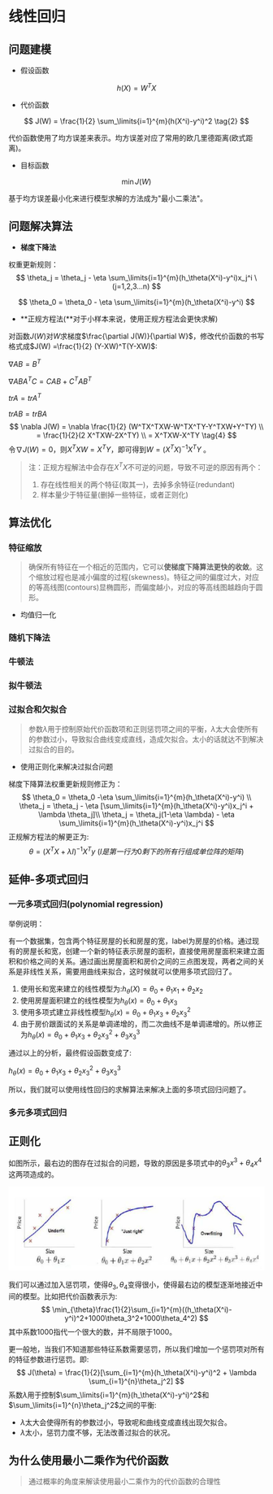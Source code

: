 # 线性回归

## 问题建模

- 假设函数

$$
h(X) = W^TX \tag{1}
$$

- 代价函数

$$
J(W) = \frac{1}{2} \sum_\limits{i=1}^{m}(h(X^i)-y^i)^2 \tag{2}
$$

代价函数使用了均方误差来表示。均方误差对应了常用的欧几里德距离(欧式距离)。

- 目标函数

$$
\min J(W) \tag{3}
$$

基于均方误差最小化来进行模型求解的方法成为"最小二乘法"。

## 问题解决算法

- **梯度下降法**

权重更新规则：
$$
\theta_j = \theta_j - \eta \sum_\limits{i=1}^{m}(h_\theta(X^i)-y^i)x_j^i \ (j=1,2,3...n)
$$

$$
\theta_0 = \theta_0 - \eta \sum_\limits{i=1}^{m}(h_\theta(X^i)-y^i)
$$

- **正规方程法(**对于小样本来说，使用正规方程法会更快求解)

对函数$J(W)$对$W$求梯度$\frac{\partial J(W)}{\partial W}$，修改代价函数的书写格式成$J(W) =\frac{1}{2} (Y-XW)^T(Y-XW)$:

$\nabla AB = B^T$

$\nabla ABA^TC = CAB+C^TAB^T$

$tr A = tr A^T$

$tr AB = tr BA$
$$
\nabla J(W) = \nabla \frac{1}{2} (W^TX^TXW-W^TX^TY-Y^TXW+Y^TY) \\
= \frac{1}{2}(2 X^TXW-2X^TY) \\
= X^TXW-X^TY \tag{4}
$$
令$\nabla J(W) = 0$，则$X^TXW = X^TY$，即可得到$W = (X^TX)^{-1}X^TY$ 。

> 注：正规方程解法中会存在$X^TX$不可逆的问题，导致不可逆的原因有两个：
>
> 1. 存在线性相关的两个特征(取其一)，去掉多余特征(redundant)
> 2. 样本量少于特征量(删掉一些特征，或者正则化)

## 算法优化

### 特征缩放

> 确保所有特征在一个相近的范围内，它可以**使梯度下降算法更快的收敛**。这个缩放过程也是减小偏度的过程(skewness)。特征之间的偏度过大，对应的等高线图(contours)显椭圆形，而偏度越小，对应的等高线图越趋向于圆形。

- 均值归一化

### 随机下降法

### 牛顿法

### 拟牛顿法

### 过拟合和欠拟合

> 参数$\lambda$用于控制原始代价函数项和正则惩罚项之间的平衡，$\lambda$太大会使所有的参数过小，导致拟合曲线变成直线，造成欠拟合。太小的话就达不到解决过拟合的目的。

- 使用正则化来解决过拟合问题

梯度下降算法权重更新规则修正为：
$$
\theta_0 = \theta_0 -\eta \sum_\limits{i=1}^{m}(h_\theta(X^i)-y^i) \\
\theta_j = \theta_j - \eta [\sum_\limits{i=1}^{m}(h_\theta(X^i)-y^i)x_j^i + \lambda \theta_j]\\
\theta_j = \theta_j(1-\eta \lambda) - \eta \sum_\limits{i=1}^{m}(h_\theta(X^i)-y^i)x_j^i
$$
正规解方程法的解更正为:
$$
\theta = (X^TX+\lambda I)^{-1}X^Ty \ (I 是第一行为0剩下的所有行组成单位阵的矩阵)
$$

## 延伸-多项式回归

### 一元多项式回归(polynomial regression)

举例说明：

有一个数据集，包含两个特征房屋的长和房屋的宽，label为房屋的价格。通过现有的房屋长和宽，创建一个新的特征表示房屋的面积，直接使用房屋面积来建立面积和价格之间的关系。通过画出房屋面积和房价之间的三点图发现，两者之间的关系是非线性关系，需要用曲线来拟合，这时候就可以使用多项式回归了。

1. 使用长和宽来建立的线性模型为:$h_\theta(X) = \theta_0 + \theta_1x_1+\theta_2x_2$
2. 使用房屋面积建立的线性模型为$h_\theta(x) = \theta_0+\theta_1x_3$
3. 使用多项式建立非线性模型$h_\theta(x) = \theta_0+\theta_1x_3+\theta_2x_3^2$
4. 由于房价跟面试的关系是单调递增的，而二次曲线不是单调递增的。所以修正为$h_\theta(x) = \theta_0+\theta_1x_3+\theta_2x_3^2+\theta_3x_3^3$

通过以上的分析，最终假设函数变成了:

$h_\theta(x) = \theta_0+\theta_1x_3+\theta_2x_3^2+\theta_3x_3^3$

所以，我们就可以使用线性回归的求解算法来解决上面的多项式回归问题了。

### 多元多项式回归

## 正则化

如图所示，最右边的图存在过拟合的问题，导致的原因是多项式中的$\theta_3x^3+\theta_4x^4$这两项造成的。

![inearR-](image/linearR-1.png)

我们可以通过加入惩罚项，使得$\theta_3,\theta_4$变得很小，使得最右边的模型逐渐地接近中间的模型。比如把代价函数表示为:
$$
\min_{\theta}\frac{1}{2}\sum_{i=1}^{m}((h_\theta(X^i)-y^i)^2+1000\theta_3^2+1000\theta_4^2)
$$
其中系数1000指代一个很大的数，并不局限于1000。

更一般地，当我们不知道那些特征系数需要惩罚，所以我们增加一个惩罚项对所有的特征参数进行惩罚。即:
$$
J(\theta) = \frac{1}{2}[\sum_{i=1}^{m}(h_\theta(X^i)-y^i)^2 + \lambda \sum_{i=1}^{n}\theta_j^2]
$$
系数$\lambda$用于控制$\sum_\limits{i=1}^{m}(h_\theta(X^i)-y^i)^2$和$\sum_\limits{i=1}^{n}\theta_j^2$之间的平衡:

- $\lambda$太大会使得所有的参数过小，导致呢和曲线变成直线出现欠拟合。
- $\lambda$太小，惩罚力度不够，无法改善过拟合的状况。


## 为什么使用最小二乘作为代价函数

> 通过概率的角度来解读使用最小二乘作为的代价函数的合理性

